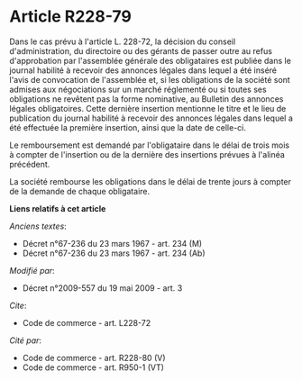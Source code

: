 # Article R228-79

Dans le cas prévu à l'article L. 228-72, la décision du conseil d'administration, du directoire ou des gérants de passer
outre au refus d'approbation par l'assemblée générale des obligataires est publiée dans le journal habilité à recevoir des
annonces légales dans lequel a été inséré l'avis de convocation de l'assemblée et, si les obligations de la société sont
admises aux négociations sur un marché réglementé ou si toutes ses obligations ne revêtent pas la forme nominative, au
Bulletin des annonces légales obligatoires. Cette dernière insertion mentionne le titre et le lieu de publication du journal
habilité à recevoir des annonces légales dans lequel a été effectuée la première insertion, ainsi que la date de celle-ci. 

Le remboursement est demandé par l'obligataire dans le délai de trois mois à compter de l'insertion ou de la dernière des
insertions prévues à l'alinéa précédent. 

La société rembourse les obligations dans le délai de trente jours à compter de la demande de chaque obligataire.

**Liens relatifs à cet article**

_Anciens textes_:

  - Décret n°67-236 du 23 mars 1967 - art. 234 (M)
  - Décret n°67-236 du 23 mars 1967 - art. 234 (Ab)

_Modifié par_:

  - Décret n°2009-557 du 19 mai 2009 - art. 3

_Cite_:

  - Code de commerce - art. L228-72

_Cité par_:

  - Code de commerce - art. R228-80 (V)
  - Code de commerce - art. R950-1 (VT)
